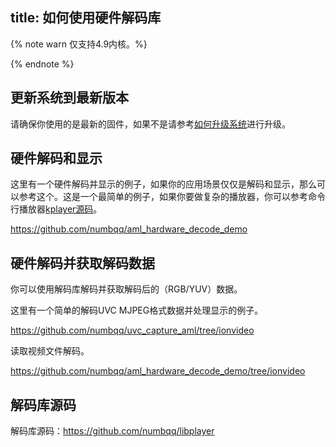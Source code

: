 title: 如何使用硬件解码库
---
{% note warn 仅支持4.9内核。%}

{% endnote %}

## 更新系统到最新版本

请确保你使用的是最新的固件，如果不是请参考[如何升级系统](/zh-cn/vim1/HowToUpgradeTheSystem.html)进行升级。

## 硬件解码和显示

这里有一个硬件解码并显示的例子，如果你的应用场景仅仅是解码和显示，那么可以参考这个。这是一个最简单的例子，如果你要做复杂的播放器，你可以参考命令行播放器[kplayer源码](https://github.com/numbqq/libplayer)。

https://github.com/numbqq/aml_hardware_decode_demo

## 硬件解码并获取解码数据

你可以使用解码库解码并获取解码后的（RGB/YUV）数据。

这里有一个简单的解码UVC MJPEG格式数据并处理显示的例子。

https://github.com/numbqq/uvc_capture_aml/tree/ionvideo

读取视频文件解码。

https://github.com/numbqq/aml_hardware_decode_demo/tree/ionvideo

## 解码库源码

解码库源码：https://github.com/numbqq/libplayer
